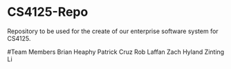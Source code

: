 # CS4125-Repo
Repository to be used for the create of our enterprise software system for CS4125.

#Team Members
Brian Heaphy
Patrick Cruz
Rob Laffan
Zach Hyland
Zinting Li
